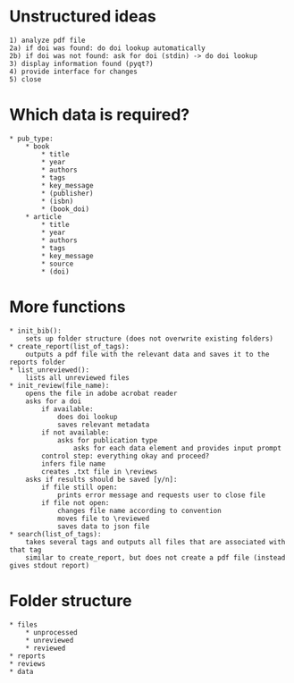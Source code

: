 # Unstructured ideas

    1) analyze pdf file
    2a) if doi was found: do doi lookup automatically
    2b) if doi was not found: ask for doi (stdin) -> do doi lookup
    3) display information found (pyqt?)
    4) provide interface for changes
    5) close

# Which data is required?

    * pub_type: 
        * book
            * title
            * year
            * authors
            * tags
            * key_message
            * (publisher)
            * (isbn)
            * (book_doi)
        * article
            * title
            * year
            * authors
            * tags
            * key_message
            * source
            * (doi)

# More functions

    * init_bib():
        sets up folder structure (does not overwrite existing folders)
    * create_report(list_of_tags):
        outputs a pdf file with the relevant data and saves it to the reports folder
    * list_unreviewed():
        lists all unreviewed files
    * init_review(file_name):
        opens the file in adobe acrobat reader
        asks for a doi 
            if available:
                does doi lookup
                saves relevant metadata
            if not available:
                asks for publication type
                    asks for each data element and provides input prompt
            control step: everything okay and proceed?
            infers file name
            creates .txt file in \reviews
        asks if results should be saved [y/n]:
            if file still open:
                prints error message and requests user to close file
            if file not open:
                changes file name according to convention
                moves file to \reviewed
                saves data to json file
    * search(list_of_tags):
        takes several tags and outputs all files that are associated with that tag
        similar to create_report, but does not create a pdf file (instead gives stdout report)

# Folder structure

    * files
        * unprocessed
        * unreviewed
        * reviewed
    * reports
    * reviews
    * data
